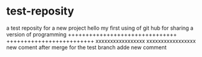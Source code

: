 # test-reposity
a test reposity for a new project 
hello
my first using of git hub for sharing a version of programming
+++++++++++++++++++++++++++++++
+++++++++++++++++++++++++
xxxxxxxxxxxxxxxxx
xxxxxxxxxxxxxxxxx new coment after merge for the test branch
adde new comment 
